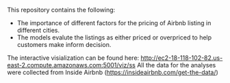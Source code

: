 This repository contains the following:
- The importance of different factors for the pricing of Airbnb listing in different cities.
- The models evalute the listings as either priced or overpriced to help customers make inform decision.

The interactive visialization can be found here: http://ec2-18-118-102-82.us-east-2.compute.amazonaws.com:5001/viz/ss
All the data for the analyses were collected from Inside Airbnb (https://insideairbnb.com/get-the-data/)
